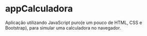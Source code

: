 # appCalculadora

<p>Aplicação utilizando JavaScript puro(e um pouco de HTML, CSS e Bootstrap), para simular uma calculadora no navegador.<p/>
